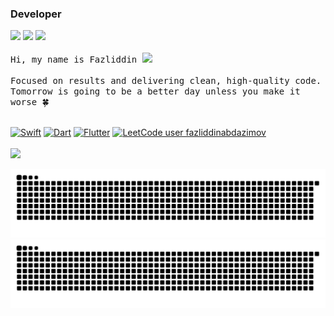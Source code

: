 ### Developer
<a href="https://t.me/HiroCode"><img src="https://img.shields.io/badge/Telegram-2CA5E0?style=for-the-badge&logo=telegram&logoColor=white" /></a>
<a href="www.linkedin.com/in/fazliddin-abdazimov"><img src="https://img.shields.io/badge/linkedin-%230077B5.svg?style=for-the-badge&logo=linkedin&logoColor=white" /></a>
<a href="https://www.instagram.com/hiro.coding"><img src="https://img.shields.io/badge/Instagram-E4405F?style=for-the-badge&logo=instagram&logoColor=white" /></a>
<br /> <br />
<samp>
Hi, my name is Fazliddin <a href="#"><img src="https://media.giphy.com/media/hvRJCLFzcasrR4ia7z/giphy.gif"  width="24px" ></a>
</samp>
<br /> <br />
<samp>
Focused on results and delivering clean, high-quality code.<br />Tomorrow is going to be a better day unless you make it worse 🍀
</samp>
<br /> <br />
<samp>

[![Swift](https://img.shields.io/badge/swift-F54A2A?style=for-the-badge&logo=swift&logoColor=white)](https://developer.apple.com/swift/)
[![Dart](https://img.shields.io/badge/dart-%230175C2.svg?style=for-the-badge&logo=dart&logoColor=white)](https://dart.dev/)
[![Flutter](https://img.shields.io/badge/Flutter-%2302569B.svg?style=for-the-badge&logo=Flutter&logoColor=white)](https://flutter.dev/)
[![LeetCode user fazliddinabdazimov](https://img.shields.io/badge/dynamic/json?style=for-the-badge&labelColor=black&color=%23ffa116&label=Solved&query=solved&url=https%3A%2F%2Fleetcode-badge.vercel.app%2Fapi%2Fusers%2Ffazliddinabdazimov&logo=leetcode&logoColor=yellow)](https://leetcode.com/fazliddinabdazimov/)
<br /> <br />
<a href="https://www.codewars.com/users/FazliddinAbdazimov"><img src="https://www.codewars.com/users/FazliddinAbdazimov/badges/large"></a>

[![github contribution grid snake animation](https://raw.githubusercontent.com/masxxiii/masxxiii/output/github-contribution-grid-snake-dark.svg#gh-dark-mode-only)](#)
[![github contribution grid snake animation](https://raw.githubusercontent.com/masxxiii/masxxiii/output/github-contribution-grid-snake.svg#gh-light-mode-only)](#)
